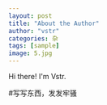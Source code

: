```yaml
---
layout: post
title: "About the Author"
author: "vstr"
categories: 杂
tags: [sample]
image: 5.jpg
---
```


Hi there! I'm Vstr.

#写写东西，发发牢骚
